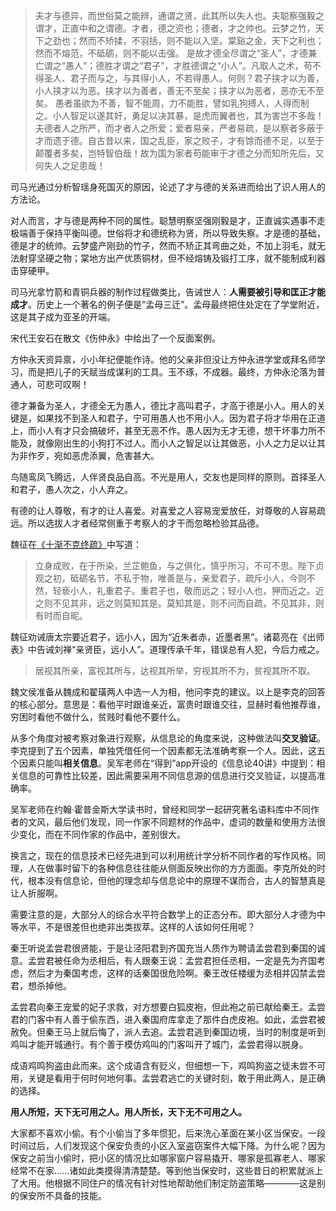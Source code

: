 > 夫才与德异，而世俗莫之能辨，通谓之贤，此其所以失人也。夫聪察强毅之谓才，正直中和之谓德。才者，德之资也；德者，才之帅也。云梦之竹，天下之劲也；然而不矫揉，不羽括，则不能以入坚。棠谿之金，天下之利也；然而不熔范，不砥砺，则不能以击强。
是故才德全尽谓之“圣人”，才德兼亡谓之“愚人”；德胜才谓之“君子”，才胜德谓之“小人”。凡取人之术，苟不得圣人、君子而与之，与其得小人，不若得愚人。何则？君子挟才以为善，小人挟才以为恶。挟才以为善者，善无不至矣；挟才以为恶者，恶亦无不至矣。
愚者虽欲为不善，智不能周，力不能胜，譬如乳狗搏人，人得而制之。小人智足以遂其奸，勇足以决其暴，是虎而翼者也，其为害岂不多哉！夫德者人之所严，而才者人之所爱；爱者易亲，严者易疏，是以察者多蔽于才而遗于德。自古昔以来，国之乱臣，家之败子，才有馀而德不足，以至于颠覆者多矣，岂特智伯哉！故为国为家者苟能审于才德之分而知所先后，又何失人之足患哉！

司马光通过分析智瑶身死国灭的原因，论述了才与德的关系进而给出了识人用人的方法论。

对人而言，才与德是两种不同的属性。聪慧明察坚强刚毅是才，正直诚实遇事不走极端善于保持平衡叫德。世俗将才和德统称为贤，所以导致失察。才是德的基础，德是才的统帅。云梦盛产刚劲的竹子，然而不矫正其弯曲之处，不加上羽毛，就无法射穿坚硬之物；棠地方出产优质铜材，但不经熔铸及锻打工序，就不能制成利器击穿硬甲。

司马光拿竹箭和青铜兵器的制作过程做类比，告诫世人：**人需要被引导和匡正才能成才**。历史上一个著名的例子便是“孟母三迁”。孟母最终把住处定在了学堂附近，这是其子成为亚圣的开端。

宋代王安石在散文《伤仲永》中给出了一个反面案例。

方仲永天资异禀，小小年纪便能作诗。他的父亲非但没让方仲永进学堂或拜名师学习，而是把儿子的天赋当成谋利的工具。玉不琢，不成器。最终，方仲永沦落为普通人，可悲可叹啊！

德才兼备为圣人，才德全无为愚人，德比才高叫君子，才高于德是小人。用人的关键是，如果找不到圣人和君子，宁可用愚人也不用小人。因为君子将才华用在正道上，而小人有才只会搞破坏，甚至无恶不作。愚人因为无才无德，想干坏事力所不能及，就像刚出生的小狗打不过人。而小人之智足以让其做恶，小人之力足以让其为非作歹，宛如恶虎添翼，危害甚大。

鸟随鸾凤飞腾远，人伴贤良品自高。不光是用人，交友也是同样的原则。首择圣人和君子，愚人次之，小人弃之。

有德的让人尊敬，有才的让人喜爱。对喜爱之人容易宠爱放任，对尊敬的人容易疏远。所以选拔人才者经常侧重于考察人的才干而忽略检验其品德。

魏征在[《十渐不克终疏》](https://baike.baidu.com/item/%E5%8D%81%E6%B8%90%E4%B8%8D%E5%85%8B%E7%BB%88%E7%96%8F?fromModule=lemma_search-box)中写道：

> 立身成败，在于所染，兰芷鲍鱼，与之俱化，慎乎所习，不可不思。陛下贞观之初，砥砺名节，不私于物，唯善是与，亲爱君子，疏斥小人，今则不然，轻亵小人，礼重君子。重君子也，敬而远之；轻小人也，狎而近之。近之则不见其非，远之则莫知其是。莫知其是，则不问而自疏，不见其非，则有时而自昵。

魏征劝诫唐太宗要近君子，远小人，因为“近朱者赤，近墨者黑”。诸葛亮在《出师表》中告诫刘禅“亲贤臣，远小人”。道理传承千年，错误总有人犯，今后力戒之。

> 居视其所亲，富视其所与，达视其所举，穷视其所不为，贫视其所不取。

魏文侯准备从魏成和翟璜两人中选一人为相，他问李克的建议。以上是李克的回答的核心部分。意思是：看他平时跟谁亲近，富贵时跟谁交往，显赫时看他推荐谁，穷困时看他不做什么，贫贱时看他不要什么。

从多个角度对被考察对象进行观察，从信息论的角度来说，这种做法叫**交叉验证**。李克提到了五个因素，单独凭借任何一个因素都无法准确考察一个人。因此，这五个因素只能叫**相关信息**。吴军老师在“得到”app开设的《信息论40讲》中提到：相关信息的可靠性比较差，因此需要采用不同信息源的信息进行交叉验证，以提高准确率。

吴军老师在约翰·霍普金斯大学读书时，曾经和同学一起研究著名语料库中不同作者的文风，最后他们发现，同一作家不同题材的作品中，虚词的数量和使用方法很少变化，而在不同作家的作品中，差别很大。

换言之，现在的信息技术已经先进到可以利用统计学分析不同作者的写作风格。同理，人在做事时留下的各种信息往往能从侧面反映出你的方方面面。李克所处的时代，根本没有信息论，但他的理念却与信息论中的原理不谋而合，古人的智慧真是让人折服啊。

需要注意的是，大部分人的综合水平符合数学上的正态分布。即大部分人才德为中等水平，不是很差但也绝非出类拔萃。这样的人该如何任用呢？

秦王听说孟尝君很贤能，于是让泾阳君到齐国充当人质作为聘请孟尝君到秦国的诚意。孟尝君被任命为丞相后，有人跟秦王说：孟尝君担任丞相，一定是先为齐国考虑，然后才为秦国考虑，这样的话秦国很危险啊。秦王改任楼缓为丞相并囚禁孟尝君，想杀掉他。

孟尝君向秦王宠爱的妃子求救，对方想要白狐皮袍，但此袍之前已献给秦王。孟尝君的门客中有人善于偷东西，进入秦国府库拿走了那件白虎皮袍。如此，孟尝君被赦免。但秦王马上就后悔了，派人去追。孟尝君逃到秦国边境，当时的制度是听到鸡叫才能开城通行。有个善于模仿鸡叫的门客叫开了城门，孟尝君得以脱身。

成语鸡鸣狗盗由此而来。这个成语含有贬义，但细想一下，鸡鸣狗盗之徒未尝不可用，关键是看用于何时何地何事。孟尝君逃亡的关键时刻，敢于用此两人，是正确的选择。

**用人所短，天下无可用之人。用人所长，天下无不可用之人。**

大家都不喜欢小偷。有个小偷当了多年惯犯，后来洗心革面在某小区当保安。一段时间过后，人们发现这个保安负责的小区入室盗窃案件大幅下降。为什么呢？因为保安之前当小偷时，把小区的情况比如哪家窗户容易撬开、哪家是孤寡老人、哪家经常不在家……诸如此类摸得清清楚楚。等到他当保安时，这些昔日的积累就派上了大用。他根据不同住户的情况有针对性地帮助他们制定防盗策略————这是别的保安所不具备的技能。


